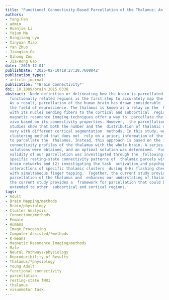 ```yaml
---
title: "Functional Connectivity-Based Parcellation of the Thalamus: An Unsupervised Clustering Method and Its Validity Investigation"
authors:
- Yang Fan
- admin
- Huanjie Li
- Yajun Ma
- Bingjiang Lyu
- Xinyuan Miao
- Yan Zhuo
- Jianqiao Ge
- Qihong Zou
- Jia-Hong Gao
date: '2015-12-01'
publishDate: '2025-02-10T18:27:28.760804Z'
publication_types:
- article-journal
publication: '*Brain Connectivity*'
doi: 10.1089/brain.2015.0338
abstract: 'Node definition or delineating how the brain is parcellated into individual
  functionally related regions is the first step to accurately map the human  connectome.
  As a result, parcellation of the human brain has drawn considerable  attention in
  the field of neuroscience. The thalamus is known as a relay in the  human brain,
  with its nuclei sending fibers to the cortical and subcortical  regions. Functional
  magnetic resonance imaging techniques offer a way to  parcellate the thalamus in
  vivo based on its connectivity properties. However,  the parcellations from previous
  studies show that both the number and the  distribution of thalamic subdivisions
  vary with different cortical segmentation  methods. In this study, we used an unsupervised
  clustering method that does not  rely on a priori information of the cortical segmentation
  to parcellate the  thalamus. Instead, this approach is based on the intrinsic resting-state  functional
  connectivity profiles of the thalamus with the whole brain. A series  of cluster
  solutions were obtained, and an optimal solution was determined.  Furthermore, the
  validity of our parcellation was investigated through the  following: (1) identifying
  specific resting-state connectivity patterns of  thalamic parcels with different
  brain networks and (2) investigating the task  activation and psychophysiological
  interactions of specific thalamic clusters  during 8-Hz flashing checkerboard stimulation
  with simultaneous finger tapping.  Together, the current study provides a reliable
  parcellation of the thalamus and  enhances our understating of thalamic. Furthermore,
  the current study provides a  framework for parcellation that could be potentially
  extended to other  subcortical and cortical regions.'
tags:
- Adult
- Brain Mapping/methods
- Brain/physiology
- Cluster Analysis
- Connectome/methods
- Female
- Humans
- Image Processing
- Computer-Assisted/*methods
- K-means
- Magnetic Resonance Imaging/methods
- Male
- Neural Pathways/physiology
- Reproducibility of Results
- Thalamus/*physiology
- Young Adult
- functional connectivity
- parcellation
- resting-state fMRI
- thalamus
- visuomotor task
---
```

